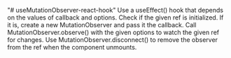 "# useMutationObserver-react-hook"
Use a useEffect() hook that depends on the values of callback and options.
Check if the given ref is initialized. If it is, create a new MutationObserver and pass it the callback.
Call MutationObserver.observe() with the given options to watch the given ref for changes.
Use MutationObserver.disconnect() to remove the observer from the ref when the component unmounts.
